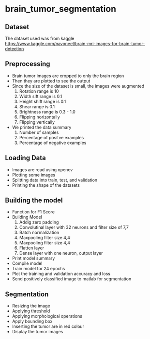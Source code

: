 # brain_tumor_segmentation

## Dataset
The dataset used was from kaggle
https://www.kaggle.com/navoneel/brain-mri-images-for-brain-tumor-detection

## Preprocessing
* Brain tumor images are cropped to only the brain region
* Then they are plotted to see the output
* Since the size of the dataset is small, the images were augmented
  1. Rotation range is 10
  2. Width sift range is 0.1
  3. Height shift range is 0.1
  4. Shear range is 0.1
  5. Brightness range is 0.3 - 1.0
  6. Flipping horizontally
  7. Flipping vertically
* We printed the data summary
  1. Number of samples
  2. Percentage of positve examples
  3. Percentage of negative examples

## Loading Data
* Images are read using opencv
* Plotting some images
* Splitting data into train, test, and validation
* Printing the shape of the datasets

## Building the model
* Function for F1 Score
* Building Model
  1. Addig zero padding
  2. Convolutinal layer with 32 neurons and filter size of 7,7
  3. Batch normalization
  4. Maxpooling filter size 4,4
  5. Maxpooling filter size 4,4
  6. Flatten layer
  7. Dense layer with one neuron, output layer
* Print model summary
* Compile model
* Train model for 24 epochs
* Plot the training and validation accuracy and loss
* Send positively classified image to matlab for segmentation

## Segmentation
* Resizing the image
* Applying threshold
* Applying morphological operations
* Apply bounding box
* Inserting the tumor are in red colour
* Display the tumor images
